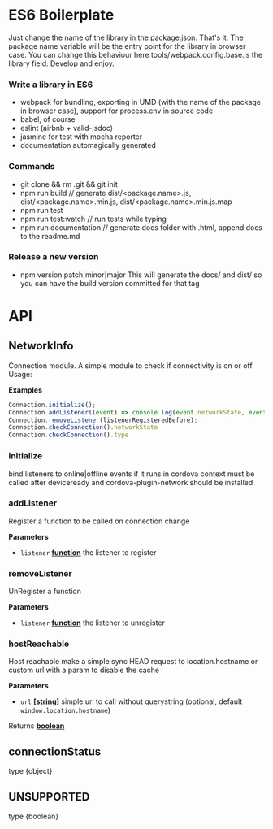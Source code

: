 # ES6 Boilerplate

Just change the name of the library in the package.json. That's it. 
The package name variable will be the entry point for the library in browser case. 
You can change this behaviour here tools/webpack.config.base.js the library field.
Develop and enjoy.

### Write a library in ES6

-   webpack for bundling, exporting in UMD (with the name of the package in browser case), support for process.env in source code
-   babel, of course
-   eslint (airbnb + valid-jsdoc)
-   jasmine for test with mocha reporter
-   documentation automagically generated

### Commands

-   git clone <this repo> && rm .git && git init
-   npm run build // generate dist/&lt;package.name>.js, dist/&lt;package.name>.min.js, dist/&lt;package.name>.min.js.map 
-   npm run test
-   npm run test:watch    // run tests while typing
-   npm run documentation // generate docs folder with .html, append docs to the readme.md

### Release a new version

-   npm version patch|minor|major
    This will generate the docs/<version> and dist/<version>
    so you can have the build version committed for that tag

# API

## NetworkInfo

Connection module. A simple module to check if connectivity is on or off
Usage:

**Examples**

```javascript
Connection.initialize();
Connection.addListener((event) => console.log(event.networkState, event.type));
Connection.removeListener(listenerRegisteredBefore);
Connection.checkConnection().networkState
Connection.checkConnection().type
```

### initialize

bind listeners to online|offline events
if it runs in cordova context must be called after deviceready
and cordova-plugin-network should be installed

### addListener

Register a function to be called on connection change

**Parameters**

-   `listener` **[function](https://developer.mozilla.org/en-US/docs/Web/JavaScript/Reference/Statements/function)** the listener to register

### removeListener

UnRegister a function

**Parameters**

-   `listener` **[function](https://developer.mozilla.org/en-US/docs/Web/JavaScript/Reference/Statements/function)** the listener to unregister

### hostReachable

Host reachable make a simple sync HEAD request 
to location.hostname or custom url
with a param to disable the cache

**Parameters**

-   `url` **\[[string](https://developer.mozilla.org/en-US/docs/Web/JavaScript/Reference/Global_Objects/String)]** simple url to call without querystring (optional, default `window.location.hostname`)

Returns **[boolean](https://developer.mozilla.org/en-US/docs/Web/JavaScript/Reference/Global_Objects/Boolean)** 

## connectionStatus

type {object}

## UNSUPPORTED

type {boolean}
